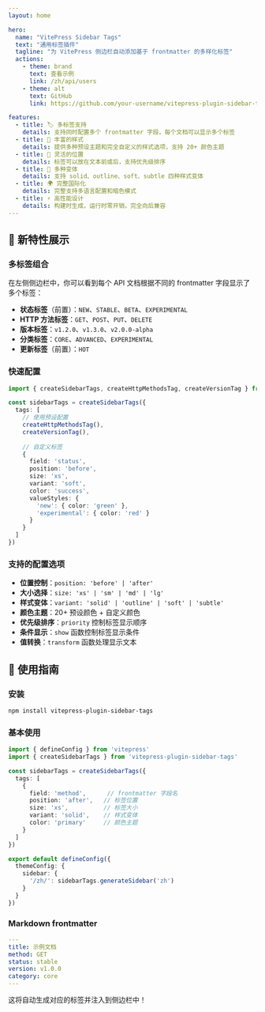 ```yaml
---
layout: home

hero:
  name: "VitePress Sidebar Tags"
  text: "通用标签插件"
  tagline: "为 VitePress 侧边栏自动添加基于 frontmatter 的多样化标签"
  actions:
    - theme: brand
      text: 查看示例
      link: /zh/api/users
    - theme: alt
      text: GitHub
      link: https://github.com/your-username/vitepress-plugin-sidebar-tags

features:
  - title: 🏷️ 多标签支持
    details: 支持同时配置多个 frontmatter 字段，每个文档可以显示多个标签
  - title: 🎨 丰富的样式
    details: 提供多种预设主题和完全自定义的样式选项，支持 20+ 颜色主题
  - title: 📍 灵活的位置
    details: 标签可以放在文本前或后，支持优先级排序
  - title: 🌈 多种变体
    details: 支持 solid、outline、soft、subtle 四种样式变体
  - title: 🌍 完整国际化
    details: 完整支持多语言配置和暗色模式
  - title: ⚡ 高性能设计
    details: 构建时生成，运行时零开销，完全向后兼容
---
```


## 🚀 新特性展示

### 多标签组合
在左侧侧边栏中，你可以看到每个 API 文档根据不同的 frontmatter 字段显示了多个标签：

- **状态标签**（前置）：`NEW`、`STABLE`、`BETA`、`EXPERIMENTAL`
- **HTTP 方法标签**：`GET`、`POST`、`PUT`、`DELETE`
- **版本标签**：`v1.2.0`、`v1.3.0`、`v2.0.0-alpha`
- **分类标签**：`CORE`、`ADVANCED`、`EXPERIMENTAL`
- **更新标签**（前置）：`HOT`

### 快速配置

```typescript
import { createSidebarTags, createHttpMethodsTag, createVersionTag } from 'vitepress-plugin-sidebar-tags'

const sidebarTags = createSidebarTags({
  tags: [
    // 使用预设配置
    createHttpMethodsTag(),
    createVersionTag(),
    
    // 自定义标签
    {
      field: 'status',
      position: 'before',
      size: 'xs',
      variant: 'soft',
      color: 'success',
      valueStyles: {
        'new': { color: 'green' },
        'experimental': { color: 'red' }
      }
    }
  ]
})
```

### 支持的配置选项

- **位置控制**：`position: 'before' | 'after'`
- **大小选择**：`size: 'xs' | 'sm' | 'md' | 'lg'`
- **样式变体**：`variant: 'solid' | 'outline' | 'soft' | 'subtle'`
- **颜色主题**：20+ 预设颜色 + 自定义颜色
- **优先级排序**：`priority` 控制标签显示顺序
- **条件显示**：`show` 函数控制标签显示条件
- **值转换**：`transform` 函数处理显示文本

## 📖 使用指南

### 安装

```bash
npm install vitepress-plugin-sidebar-tags
```

### 基本使用

```typescript
import { defineConfig } from 'vitepress'
import { createSidebarTags } from 'vitepress-plugin-sidebar-tags'

const sidebarTags = createSidebarTags({
  tags: [
    {
      field: 'method',      // frontmatter 字段名
      position: 'after',   // 标签位置
      size: 'xs',          // 标签大小
      variant: 'solid',    // 样式变体
      color: 'primary'     // 颜色主题
    }
  ]
})

export default defineConfig({
  themeConfig: {
    sidebar: {
      '/zh/': sidebarTags.generateSidebar('zh')
    }
  }
})
```

### Markdown frontmatter

```yaml
---
title: 示例文档
method: GET
status: stable
version: v1.0.0
category: core
---
```

这将自动生成对应的标签并注入到侧边栏中！ 